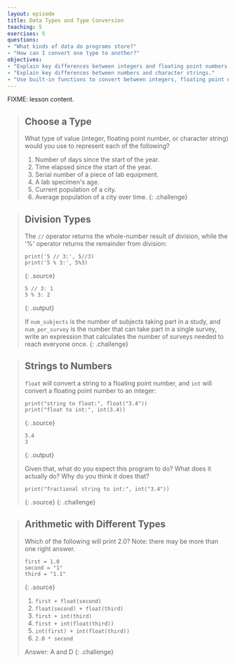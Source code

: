 ```yaml
---
layout: episode
title: Data Types and Type Conversion
teaching: 5
exercises: 5
questions:
- "What kinds of data do programs store?"
- "How can I convert one type to another?"
objectives:
- "Explain key differences between integers and floating point numbers."
- "Explain key differences between numbers and character strings."
- "Use built-in functions to convert between integers, floating point numbers, and strings."
---
```

FIXME: lesson content.

> ## Choose a Type
> 
> What type of value (integer, floating point number, or character string)
> would you use to represent each of the following?
> 
> 1. Number of days since the start of the year.
> 2. Time elapsed since the start of the year.
> 3. Serial number of a piece of lab equipment.
> 4. A lab specimen's age.
> 5. Current population of a city.
> 6. Average population of a city over time.
{: .challenge}

> ## Division Types
> 
> The `//` operator returns the whole-number result of division,
> while the '%' operator returns the remainder from division:
> 
> ~~~
> print('5 // 3:', 5//3)
> print('5 % 3:', 5%3)
> ~~~
> {: .source}
> 
> ~~~
> 5 // 3: 1
> 5 % 3: 2
> ~~~
> {: .output}
> 
> If `num_subjects` is the number of subjects taking part in a study,
> and `num_per_survey` is the number that can take part in a single survey,
> write an expression that calculates the number of surveys needed
> to reach everyone once.
{: .challenge}

> ## Strings to Numbers
> 
> `float` will convert a string to a floating point number,
> and `int` will convert a floating point number to an integer:
> 
> ~~~
> print("string to float:", float("3.4"))
> print("float to int:", int(3.4))
> ~~~
> {: .source}
> 
> ~~~
> 3.4
> 3
> ~~~
> {: .output}
> 
> Given that,
> what do you expect this program to do?
> What does it actually do?
> Why do you think it does that?
> 
> ~~~
> print("fractional string to int:", int("3.4"))
> ~~~
> {: .source}
{: .challenge}

> ## Arithmetic with Different Types
> 
> Which of the following will print 2.0?
> Note: there may be more than one right answer.
> 
> ~~~
> first = 1.0
> second = "1"
> third = "1.1"
> ~~~
> {: .source}
> 
> 1. `first + float(second)`
> 2. `float(second) + float(third)`
> 3. `first + int(third)`
> 4. `first + int(float(third))`
> 5. `int(first) + int(float(third))`
> 6. `2.0 * second`
> 
> Answer: A and D
{: .challenge}
